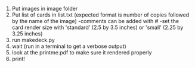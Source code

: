1) Put images in image folder
2) Put list of cards in list.txt (expected format is number of copies followed by the name of the image)
  -comments can be added with #
  -set the card render size with 'standard' (2.5 by 3.5 inches) or 'small' (2.25 by 3.25 inches)
4) run makedeck.py
5) wait (run in a terminal to get a verbose output)
6) look at the printme.pdf to make sure it rendered properly
7) print!
